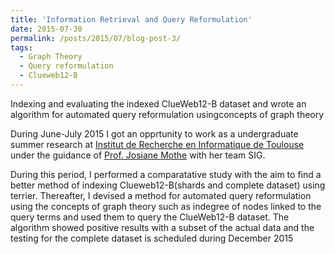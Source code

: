 ```yaml
---
title: 'Information Retrieval and Query Reformulation'
date: 2015-07-30
permalink: /posts/2015/07/blog-post-3/
tags:
  - Graph Theory
  - Query reformulation
  - Clueweb12-B
---
```


Indexing and evaluating the indexed ClueWeb12-B dataset and wrote an algorithm for automated query reformulation usingconcepts of graph theory 

During June-July 2015 I got an opprtunity to work as a undergraduate summer research at  [Institut de Recherche en Informatique de Toulouse](https://www.irit.fr/en/home/) under the guidance of [Prof. Josiane Mothe](https://scholar.google.com/citations?hl=en&user=V-Nyr0wAAAAJ&view_op=list_works&sortby=pubdate) with her team SIG.

During this period, I performed a comparatative study with the aim to find a better method of indexing Clueweb12-B(shards and complete dataset) using terrier. Thereafter, I devised a method for automated query reformulation using the concepts of graph theory such as indegree of nodes linked to the query terms and used them to query the ClueWeb12-B dataset. The algorithm showed positive results with a subset of the actual data and the testing for the complete dataset is scheduled during December 2015


